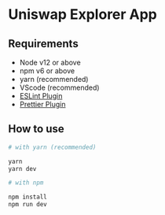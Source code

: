 # Uniswap Explorer App

## Requirements

-   Node v12 or above
-   npm v6 or above
-   yarn (recommended)
-   VScode (recommended)
-   [ESLint Plugin](https://marketplace.visualstudio.com/items?itemName=dbaeumer.vscode-eslint)
-   [Prettier Plugin](https://marketplace.visualstudio.com/items?itemName=esbenp.prettier-vscode)

## How to use

```bash
# with yarn (recommended)

yarn
yarn dev

# with npm

npm install
npm run dev
```
